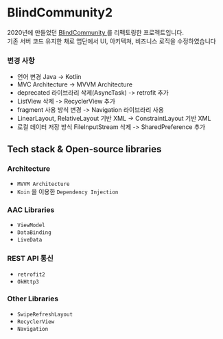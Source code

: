 # BlindCommunity2

2020년에 만들었던 <a href="https://github.com/yeon-kyu/Android_BlindCommunity" target="_blank"> BlindCommunity </a> 를 리펙토링한 프로젝트입니다. </br>
기존 서버 코드 유지한 채로 앱단에서 UI, 아키텍쳐, 비즈니스 로직을 수정하였습니다

### 변경 사항
- 언어 변경 Java -> Kotlin
- MVC Architecture -> MVVM Architecture
- deprecated 라이브라리 삭제(AsyncTask) -> retrofit 추가
- ListView 삭제 -> RecyclerView 추가
- fragment 사용 방식 변경 -> Navigation 라이브라리 사용
- LinearLayout, RelativeLayout 기반 XML -> ConstraintLayout 기반 XML
- 로컬 데이터 저장 방식 FileInputStream 삭제 -> SharedPreference 추가

## Tech stack & Open-source libraries
### Architecture
- `MVVM Architecture`
- `Koin` 을 이용한 `Dependency Injection`

### AAC Libraries
 - `ViewModel`
 - `DataBinding`
 - `LiveData`

### REST API 통신
 - `retrofit2`
 - `OkHttp3`

### Other Libraries
 - `SwipeRefreshLayout`
 - `RecyclerView`
 - `Navigation`
